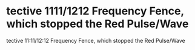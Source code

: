 # tective 1111/1212 Frequency Fence, which stopped the Red Pulse/Wave

tective 11:11/12:12 Frequency Fence, which stopped the Red Pulse/Wave